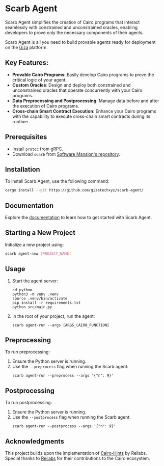 # Scarb Agent

Scarb Agent simplifies the creation of Cairo programs that interact seamlessly with constrained and unconstrained oracles, enabling developers to prove only the necessary components of their agents.

Scarb Agent is all you need to build provable agents ready for deployment on the [Giza](https://www.gizatech.xyz/) platform.

## Key Features:

- **Provable Cairo Programs**: Easily develop Cairo programs to prove the critical logic of your agent.
- **Custom Oracles**: Design and deploy both constrained and unconstrained oracles that operate concurrently with your Cairo programs.
- **Data Preprocessing and Postprocessing**: Manage data before and after the execution of Cairo programs.
- **Cross-chain Smart Contract Execution**: Enhance your Cairo programs with the capability to execute cross-chain smart contracts during its runtime.

##  Prerequisites

- Install `protoc` from [gRPC](https://grpc.io/docs/protoc-installation/).
- Download `scarb` from [Software Mansion's repository](https://github.com/software-mansion/scarb/releases).

## Installation

To install Scarb Agent, use the following command:

```bash
cargo install --git https://github.com/gizatechxyz/scarb-agent/
```

## Documentation 

Explore the [documentation](https://orion-giza.gitbook.io/scarb-agent) to learn how to get started with Scarb Agent.

## Starting a New Project

Initialize a new project using:

```bash
scarb agent-new [PROJECT_NAME]
```

## Usage

1. Start the agent server:

   ```
   cd python
   python3 -m venv .venv
   source .venv/bin/activate
   pip install -r requirements.txt
   python src/main.py
   ```

2. In the root of your project, run the agent:
   ```
   scarb agent-run --args [ARGS_CAIRO_FUNCTION]
   ```

## Preprocessing

To run preprocessing:

1. Ensure the Python server is running.
2. Use the `--preprocess` flag when running the Scarb agent:
   ```
   scarb agent-run --preprocess --args '{"n": 9}'
   ```

## Postprocessing

To run postprocessing:

1. Ensure the Python server is running.
2. Use the `--postprocess` flag when running the Scarb agent:
   ```
   scarb agent-run --postprocess --args '{"n": 9}'
   ```

## Acknowledgments

This project builds upon the implementation of [Cairo-Hints](https://github.com/reilabs/cairo-hints) by Reilabs. Special thanks to [Reilabs](https://reilabs.io/) for their contributions to the Cairo ecosystem.
